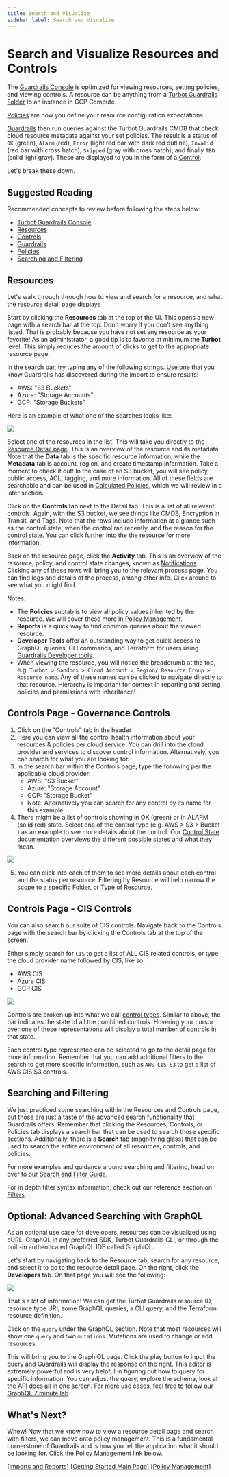 ```yaml
---
title: Search and Visualize
sidebar_label: Search and Visualize
---
```


# Search and Visualize Resources and Controls

The [Guardrails Console](guides/console) is optimized for viewing resources, setting policies, and viewing controls. A resource can be anything from a [Turbot Guardrails Folder](concepts/resources/hierarchy#folders) to an instance in GCP Compute.

[Policies](concepts/policies) are how you define your resource configuration expectations.

[Guardrails](concepts/guardrails) then run queries against the Turbot Guardrails CMDB that check cloud resource metadata against your set policies. The result is a status of `OK` (green), `Alarm` (red), `Error` (light red bar with dark red outline), `Invalid` (red bar with cross hatch), `Skipped` (gray with cross hatch), and finally `TBD` (solid light gray). These are displayed to you in the form of a [Control](concepts/controls).

Let's break these down.

## Suggested Reading

Recommended concepts to review before following the steps below:

- [Turbot Guardrails Console](guides/console)
- [Resources](concepts/resources)
- [Controls](concepts/controls)
- [Guardrails](concepts/guardrails)
- [Policies](concepts/policies)
- [Searching and Filtering](guides/searching-filtering)

## Resources

Let's walk through through how to view and search for a resource, and what the resource detail page displays

Start by clicking the **Resources** tab at the top of the UI. This opens a new page with a search bar at the top. Don't worry if you don't see anything listed. That is probably because you have not set any resource as your favorite! As an administrator, a good tip is to favorite at minimum the **Turbot** level. This simply reduces the amount of clicks to get to the appropriate resource page.

In the search bar, try typing any of the following strings. Use one that you know Guardrails has discovered during the import to ensure results!

- AWS: "S3 Buckets"
- Azure: "Storage Accounts"
- GCP: "Storage Buckets"

Here is an example of what one of the searches looks like:

![](/images/docs/guardrails/s3-bucket-example.png)

Select one of the resources in the list. This will take you directly to the [Resource Detail page](guides/console/detail-pages#resource-details). This is an overview of the resource and its metadata. Note that the **Data** tab is the specific resource information, while the **Metadata** tab is account, region, and create timestamp information. Take a moment to check it out! In the case of an S3 bucket, you will see policy, public access, ACL, tagging, and more information. All of these fields are searchable and can be used in [Calculated Policies](concepts/policies/calculated-faq), which we will review in a later section.

Click on the **Controls** tab next to the Detail tab. This is a list of all relevant controls. Again, with the S3 bucket, we see things like CMDB, Encryption in Transit, and Tags. Note that the rows include information at a glance such as the control state, when the control ran recently, and the reason for the control state. You can click further into the the resource for more information.

Back on the resource page, click the **Activity** tab. This is an overview of the resource, policy, and control state changes, known as [Notifications](concepts/notifications). Clicking any of these rows will bring you to the relevant process page. You can find logs and details of the process, among other info. Click around to see what you might find.

Notes:

- The **Policies** subtab is to view all policy values inherited by the resource. We will cover these more in
  [Policy Management](getting-started/policy-management).
- **Reports** is a quick way to find common queries about the viewed resource.
- **Developer Tools** offer an outstanding way to get quick access to GraphQL queries, CLI commands, and Terraform for users using [Guardrails Developer tools](reference).
- When viewing the resource, you will notice the breadcrumb at the top, e.g. `Turbot > Sandbox > Cloud Account > Region/ Resource Group > Resource name`. Any of these names can be clicked to navigate directly to that resource. Hierarchy is important for context in reporting and setting policies and permissions with inheritance!

## Controls Page - Governance Controls

1. Click on the "Controls" tab in the header
2. Here you can view all the control health information about your resources & policies per cloud service. You can drill into the cloud provider and services to discover control information. Alternatively, you can search for what you are looking for.
3. In the search bar within the Controls page, type the following per the applicable cloud provider:
   - AWS: "S3 Bucket"
   - Azure: "Storage Account"
   - GCP: "Storage Bucket"
   - Note: Alternatively you can search for any control by its name for this example
4. There might be a list of controls showing in OK (green) or in ALARM (solid red) state. Select one of the control type (e.g. AWS > S3 > Bucket ) as an example to see more details about the control. Our [Control State documentation](concepts/controls#control-state) overviews the different possible states and what they mean.

![](/images/docs/guardrails/s3-bucket-controls.png)

5. You can click into each of them to see more details about each control and the status per resource. Filtering by Resource will help narrow the scope to a specific Folder, or Type of Resource.

## Controls Page - CIS Controls

You can also search our suite of CIS controls. Navigate back to the Controls page with the search bar by clicking the Controls tab at the top of the screen.

Either simply search for `CIS` to get a list of ALL CIS related controls, or type the cloud provider name followed by CIS, like so:

- AWS CIS
- Azure CIS
- GCP CIS

![](/images/docs/guardrails/aws-cis-example.png)

Controls are broken up into what we call [control types](concepts/controls#control-types). Similar to above, the bar indicates the state of all the combined controls. Hovering your cursor over one of these representations will display a total number of controls in that state.

Each control type represented can be selected to go to the detail page for more information. Remember that you can add additional filters to the search to get more specific information, such as `AWS CIS S3` to get a list of AWS CIS S3
controls.

## Searching and Filtering

We just practiced some searching within the Resources and Controls page, but those are just a taste of the advanced search functionality that Guardrails offers. Remember that clicking the Resources, Controls, or Policies tab displays a search bar that can be used to search those specific sections. Additionally, there is a **Search** tab (magnifying glass) that can be used to search the entire environment of all resources, controls, and policies.

For more examples and guidance around searching and filtering, head on over to our [Search and Filter Guide](guides/searching-filtering).

For in depth filter syntax information, check out our reference section on [Filters](reference/filter).

## Optional: Advanced Searching with GraphQL

As an optional use case for developers, resources can be visualized using cURL, GraphQL in any preferred SDK, Turbot Guardrails CLI, or through the built-in authenticated GraphQL IDE called GraphiQL.

Let's start by navigating back to the Resource tab, search for any resource, and select it to go to the resource detail page. On the right, click the **Developers** tab. On that page you will see the following:

![](/images/docs/guardrails/developers-tab.png)

That's a lot of information! We can get the Turbot Guardrails resource ID, resource type URI, some GraphQL queries, a CLI query, and the Terraform resource definition.

Click on the `query` under the GraphQL section. Note that most resources will show one `query` and two `mutations`. Mutations are used to change or add resources.

This will bring you to the GraphiQL page. Click the play button to input the query and Guardrails will display the response on the right. This editor is extremely powerful and is very helpful in figuring out how to query for specific information. You can adjust the query, explore the schema, look at the API docs all in one screen. For more use cases, feel free to follow our [GraphQL 7 minute lab](7-minute-labs/graphql).

## What's Next?

Whew! Now that we know how to view a resource detail page and search with filters, we can move onto policy management. This is a fundamental cornerstone of Guardrails and is how you tell the application what it should be looking for. Click the Policy Management link below.

\[[Imports and Reports](getting-started/imports-and-reports)\]
\[[Getting Started Main Page](getting-started)\]
\[[Policy Management](getting-started/policy-management)\]
